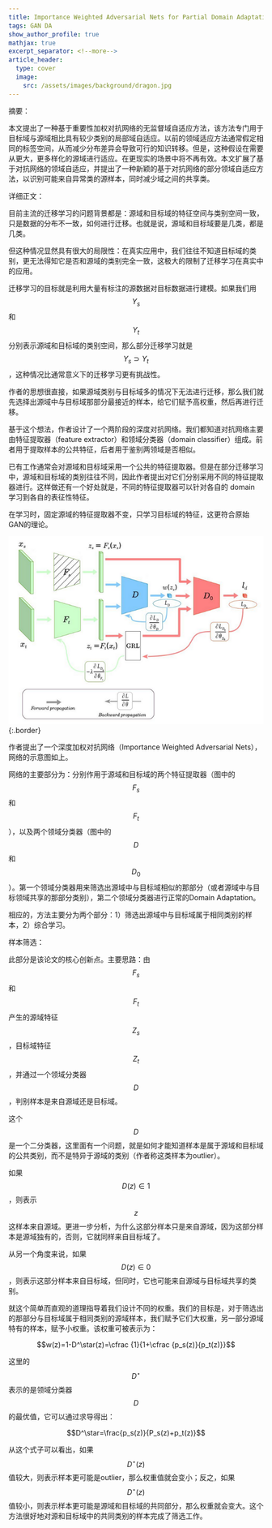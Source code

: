 ```yaml
---
title: Importance Weighted Adversarial Nets for Partial Domain Adaptation
tags: GAN DA
show_author_profile: true
mathjax: true
excerpt_separator: <!--more-->
article_header:
  type: cover
  image:
    src: /assets/images/background/dragon.jpg
---
```


摘要：

本文提出了一种基于重要性加权对抗网络的无监督域自适应方法，该方法专门用于目标域与源域相比具有较少类别的局部域自适应。以前的领域适应方法通常假定相同的标签空间，从而减少分布差异会导致可行的知识转移。但是，这种假设在需要从更大，更多样化的源域进行适应。在更现实的场景中将不再有效。本文扩展了基于对抗网络的领域自适应，并提出了一种新颖的基于对抗网络的部分领域自适应方法，以识别可能来自异常类的源样本，同时减少域之间的共享类。

<!--more-->

详细正文：                                           

目前主流的迁移学习的问题背景都是：源域和目标域的特征空间与类别空间一致，只是数据的分布不一致，如何进行迁移。也就是说，源域和目标域要是几类，都是几类。

但这种情况显然具有很大的局限性：在真实应用中，我们往往不知道目标域的类别，更无法得知它是否和源域的类别完全一致，这极大的限制了迁移学习在真实中的应用。

迁移学习的目标就是利用大量有标注的源数据对目标数据进行建模。如果我们用$$Y_s$$和$$Y_t$$分别表示源域和目标域的类别空间，那么部分迁移学习就是$$Y_s \supset Y_t$$，这种情况比通常意义下的迁移学习更有挑战性。

作者的思想很直接，如果源域类别与目标域多的情况下无法进行迁移，那么我们就先选择出源域中与目标域那部分最接近的样本，给它们赋予高权重，然后再进行迁移。

基于这个想法，作者设计了一个两阶段的深度对抗网络。我们都知道对抗网络主要由特征提取器（feature extractor）和领域分类器（domain classifier）组成。前者用于提取样本的公共特征，后者用于鉴别两领域是否相似。

已有工作通常会对源域和目标域采用一个公共的特征提取器。但是在部分迁移学习中，源域和目标域的类别往往不同，因此作者提出对它们分别采用不同的特征提取器进行。这样做还有一个好处就是，不同的特征提取器可以针对各自的 domain 学习到各自的表征性特征。 

在学习时，固定源域的特征提取器不变，只学习目标域的特征，这更符合原始GAN的理论。

![Image](/assets/images/papers/WAN.png){:.border}

作者提出了一个深度加权对抗网络（Importance Weighted Adversarial Nets），网络的示意图如上。

网络的主要部分为：分别作用于源域和目标域的两个特征提取器（图中的$$F_s$$和$$F_t$$），以及两个领域分类器（图中的$$D$$和$$D_0$$）。第一个领域分类器用来筛选出源域中与目标域相似的那部分（或者源域中与目标领域共享的那部分类别），第二个领域分类器进行正常的Domain Adaptation。

相应的，方法主要分为两个部分：1）筛选出源域中与目标域属于相同类别的样本，2）综合学习。

样本筛选：

此部分是该论文的核心创新点。主要思路：由$$F_s$$和$$F_t$$产生的源域特征$$Z_s$$，目标域特征$$Z_t$$，并通过一个领域分类器$$D$$，判别样本是来自源域还是目标域。

这个$$D$$是一个二分类器，这里面有一个问题，就是如何才能知道样本是属于源域和目标域的公共类别，而不是特异于源域的类别（作者称这类样本为outlier）。

如果$$D(z) \in 1$$，则表示$$z$$这样本来自源域。更进一步分析，为什么这部分样本只是来自源域，因为这部分样本是源域独有的，否则，它就同样来自目标域了。

从另一个角度来说，如果$$D(z) \in 0$$，则表示这部分样本来自目标域，但同时，它也可能来自源域与目标域共享的类别。

就这个简单而直观的道理指导着我们设计不同的权重。我们的目标是，对于筛选出的那部分与目标域属于相同类别的源域样本，我们赋予它们大权重，另一部分源域特有的样本，赋予小权重。该权重可被表示为：

$$w(z)=1-D^\star(z)=\cfrac {1}{1+\cfrac {p_s(z)}{p_t(z)}}$$

这里的$$D^\star$$表示的是领域分类器$$D$$的最优值，它可以通过求导得出：

$$D^\star=\frac{p_s(z)}{P_s(z)+p_t(z)}$$

从这个式子可以看出，如果$$D^\star(z)$$值较大，则表示样本更可能是outlier，那么权重值就会变小；反之，如果$$D^\star(z)$$值较小，则表示样本更可能是源域和目标域的共同部分，那么权重就会变大。这个方法很好地对源和目标域中的共同类别的样本完成了筛选工作。



